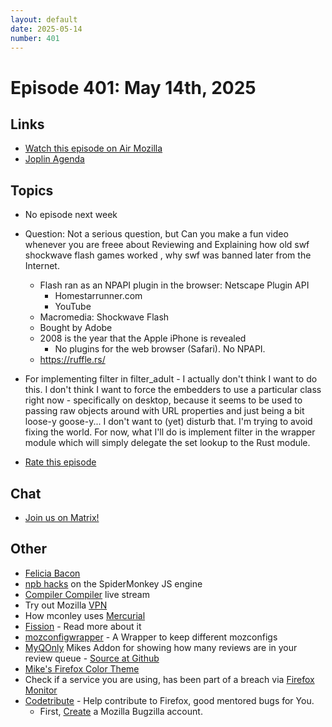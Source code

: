 ```yaml
---
layout: default
date: 2025-05-14
number: 401
---
```


# Episode 401: May 14th, 2025

## Links
* [Watch this episode on Air Mozilla](https://mzl.la/joy-of-coding-2025-05-14)
* [Joplin Agenda](https://mikeconley.ca/joc/agendas/Episode-0401.html)

## Topics
* No episode next week
* Question: Not a serious question, but Can you make a fun video whenever you are freee about Reviewing and Explaining how old swf shockwave flash games worked , why swf was banned later from the Internet.
  - Flash ran as an NPAPI plugin in the browser: Netscape Plugin API
    - Homestarrunner.com
    - YouTube
  - Macromedia: Shockwave Flash
  - Bought by Adobe
  - 2008 is the year that the Apple iPhone is revealed
    - No plugins for the web browser (Safari). No NPAPI.
  - https://ruffle.rs/
* For implementing filter in filter_adult - I actually don't think I want to do this. I don't think I want to force the embedders to use a particular class right now - specifically on desktop, because it seems to be used to passing raw objects around with URL properties and just being a bit loose-y goose-y... I don't want to (yet) disturb that. I'm trying to avoid fixing the world. For now, what I'll do is implement filter in the wrapper module which will simply delegate the set lookup to the Rust module.

* [Rate this episode](https://forms.gle/PtsWa9MFzW4G5Pdr6)

## Chat
* [Join us on Matrix!](https://matrix.to/#/!enWuAmKDOEEPYejXRk:mozilla.org?via=mozilla.org&via=raim.ist)

## Other
* [Felicia Bacon](https://www.youtube.com/channel/UCMtqVykGztIYmj7OpFf7oeQ/videos)
* [npb hacks](https://www.twitch.tv/BackToTheCode) on the SpiderMonkey JS engine
* [Compiler Compiler](https://www.twitch.tv/codehag) live stream
* Try out Mozilla [VPN](https://vpn.mozilla.org/)
* How mconley uses [Mercurial](https://mikeconley.github.io/documents/How_mconley_uses_Mercurial_for_Mozilla_code)
* [Fission](https://firefox-source-docs.mozilla.org/dom/dom/Fission.html) - Read more about it
* [mozconfigwrapper](https://github.com/ahal/mozconfigwrapper) - A Wrapper to keep different mozconfigs
* [MyQOnly](https://addons.mozilla.org/en-US/firefox/addon/myqonly/) Mikes Addon for showing how many reviews are in your review queue - [Source at Github](https://github.com/mikeconley/myqonly)
* [Mike's Firefox Color Theme](https://addons.mozilla.org/en-US/firefox/addon/electricbluegaloo/)
* Check if a service you are using, has been part of a breach via [Firefox Monitor](https://monitor.firefox.com/breaches)
* [Codetribute](https://codetribute.mozilla.org/) - Help contribute to Firefox, good mentored bugs for You.
  - First, [Create](https://bugzilla.mozilla.org/createaccount.cgi) a Mozilla Bugzilla account.

